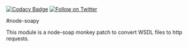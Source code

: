 [![Codacy Badge](https://api.codacy.com/project/badge/Grade/6e5c666eb8944241bd7e1c96e4870fc1)](https://www.codacy.com/app/Websecurify/node-soapy?utm_source=github.com&amp;utm_medium=referral&amp;utm_content=websecurify/node-soapy&amp;utm_campaign=Badge_Grade)
[![Follow on Twitter](https://img.shields.io/twitter/follow/websecurify.svg?logo=twitter)](https://twitter.com/websecurify)

#node-soapy

This module is a node-soap monkey patch to convert WSDL files to http requests.
